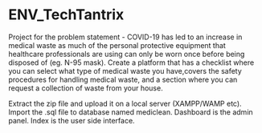 # ENV_TechTantrix
Project for the problem statement - COVID-19 has led to an increase in medical waste as much of the personal protective equipment that healthcare professionals are using can only be worn once before being disposed of (eg. N-95 mask). Create a platform that has a checklist where you can select what type of medical waste you have,covers the safety procedures for handling medical waste, and a section where you can request a collection of waste from your house. 

Extract the zip file and upload it on a local server (XAMPP/WAMP etc).
Import the .sql file to database named mediclean.
Dashboard is the admin panel.
Index is the user side interface.
